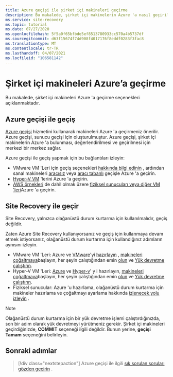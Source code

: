 ```yaml
---
title: Azure geçişi ile şirket içi makineleri geçirme
description: Bu makalede, şirket içi makinelerin Azure 'a nasıl geçirileceği özetlenmektedir ve Azure geçişi önerilmektedir.
ms.service: site-recovery
ms.topic: tutorial
ms.date: 07/27/2020
ms.openlocfilehash: 5f5a0f65bfbde5ef8513780933cc570a4b5737df
ms.sourcegitcommit: d63f15674f74d908f4017176f8eddf0283f3fac8
ms.translationtype: MT
ms.contentlocale: tr-TR
ms.lasthandoff: 04/07/2021
ms.locfileid: "106581142"
---
```

# <a name="migrate-on-premises-machines-to-azure"></a>Şirket içi makineleri Azure’a geçirme

Bu makalede, şirket içi makineleri Azure 'a geçirme seçenekleri açıklanmaktadır. 

## <a name="migrate-with-azure-migrate"></a>Azure geçişi ile geçiş

[Azure geçişi](../migrate/migrate-services-overview.md) hizmetini kullanarak makineleri Azure 'a geçirmeniz önerilir. Azure geçişi, sunucu geçişi için oluşturulmuştur. Azure geçişi, şirket içi makinelerin Azure 'a bulunması, değerlendirilmesi ve geçirilmesi için merkezi bir merkez sağlar.

Azure geçişi ile geçiş yapmak için bu bağlantıları izleyin:

- VMware VM 'Leri için geçiş seçenekleri [hakkında bilgi edinin](../migrate/server-migrate-overview.md) , ardından sanal makineleri [aracısız](../migrate/tutorial-migrate-vmware.md) veya [aracı tabanlı](../migrate/tutorial-migrate-vmware-agent.md) geçişle Azure 'a geçirin.
- [Hyper-V VM](../migrate/tutorial-migrate-hyper-v.md) 'lerini Azure 'a geçirin.
- [AWS örnekleri](../migrate/tutorial-migrate-aws-virtual-machines.md) de dahil olmak üzere [fiziksel sunucuları veya diğer VM 'leri](../migrate/tutorial-migrate-physical-virtual-machines.md)Azure 'a geçirin.

## <a name="migrate-with-site-recovery"></a>Site Recovery ile geçir
Site Recovery, yalnızca olağanüstü durum kurtarma için kullanılmalıdır, geçiş değildir.

Zaten Azure Site Recovery kullanıyorsanız ve geçiş için kullanmaya devam etmek istiyorsanız, olağanüstü durum kurtarma için kullandığınız adımların aynısını izleyin.

- VMware VM 'Leri: Azure ve [VMware](vmware-azure-tutorial-prepare-on-premises.md)'yi [hazırlayın](tutorial-prepare-azure.md) , [makineleri çoğaltmaya](vmware-azure-tutorial.md)başlayın, her şeyin çalıştığından emin [olun](tutorial-dr-drill-azure.md) ve [Yük devretme çalıştırın](vmware-azure-tutorial-failover-failback.md).
- Hyper-V VM 'Leri: [Azure](tutorial-prepare-azure-for-hyperv.md) ve [Hyper-v](hyper-v-prepare-on-premises-tutorial.md)' y i hazırlayın, [makineleri çoğaltmaya](hyper-v-azure-tutorial.md)başlayın, her şeyin çalıştığından emin [olun](tutorial-dr-drill-azure.md) ve [Yük devretme çalıştırın](hyper-v-azure-failover-failback-tutorial.md).
- Fiziksel sunucular: Azure 'u hazırlama, olağanüstü durum kurtarma için makineler hazırlama ve çoğaltmayı ayarlama hakkında [izlenecek yolu izleyin](physical-azure-disaster-recovery.md) .

> [!NOTE]
> Olağanüstü durum kurtarma için bir yük devretme işlemi çalıştırdığınızda, son bir adım olarak yük devretmeyi yürütmeniz gerekir. Şirket içi makineleri geçirdiğinizde, **COMMIT** seçeneği ilgili değildir. Bunun yerine, **geçişi Tamam** seçeneğini belirleyin. 

## <a name="next-steps"></a>Sonraki adımlar

> [!div class="nextstepaction"]
> Azure geçişi ile ilgili [sık sorulan soruları gözden geçirin](../migrate/resources-faq.md) .

  
